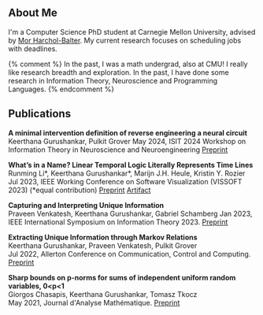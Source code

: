 ## About Me

I'm a Computer Science PhD student at Carnegie Mellon University, advised by [Mor Harchol-Balter](https://www.cs.cmu.edu/~harchol/). My current research focuses on scheduling jobs with deadlines.

{% comment %}
   In the past, I was a math undergrad, also at CMU! I really like research breadth and exploration. In the past, I have done some research in Information Theory, Neuroscience and Programming Languages.
{% endcomment %}

## Publications

**A minimal intervention definition of reverse engineering a neural circuit**
 	Keerthana Gurushankar, Pulkit Grover
	May 2024, ISIT 2024 Workshop on Information Theory in Neuroscience and Neuroengineering [Preprint](https://arxiv.org/abs/2110.00889)

**What’s in a Name? Linear Temporal Logic Literally Represents Time Lines**  
    	Runming Li\*, Keerthana Gurushankar\*, Marijn J.H. Heule, Kristin Y. Rozier
   	Jul 2023, IEEE Working Conference on Software Visualization (VISSOFT 2023) (\*equal contribution) [Preprint](https://www.andrew.cmu.edu/user/runmingl/paper/ltl.pdf) [Artifact](https://zenodo.org/record/8244783)

**Capturing and Interpreting Unique Information**  
	Praveen Venkatesh, Keerthana Gurushankar, Gabriel Schamberg
	Jan 2023, IEEE International Symposium on Information Theory 2023. [Preprint](https://arxiv.org/abs/2302.11873)

**Extracting Unique Information through Markov Relations**  
	Keerthana Gurushankar, Praveen Venkatesh, Pulkit Grover  
	Jul 2022, Allerton Conference on Communication, Control and Computing. [Preprint](https://arxiv.org/abs/2210.14789)

**Sharp bounds on p-norms for sums of independent uniform random variables, 0<p<1**  
	Giorgos Chasapis, Keerthana Gurushankar, Tomasz Tkocz  
	May 2021, Journal d'Analyse Mathématique. [Preprint](https://arxiv.org/abs/2105.14079)

    